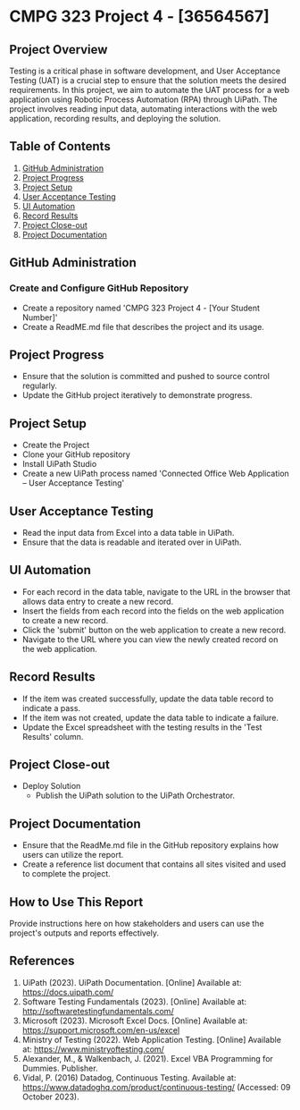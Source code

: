 # CMPG 323 Project 4 - [36564567]

## Project Overview
Testing is a critical phase in software development, and User Acceptance Testing (UAT) is a crucial step to ensure that the solution meets the desired requirements. In this project, we aim to automate the UAT process for a web application using Robotic Process Automation (RPA) through UiPath. The project involves reading input data, automating interactions with the web application, recording results, and deploying the solution.

## Table of Contents
1. [GitHub Administration](#github-administration)
2. [Project Progress](#project-progress)
3. [Project Setup](#project-setup)
4. [User Acceptance Testing](#user-acceptance-testing)
5. [UI Automation](#ui-automation)
6. [Record Results](#record-results)
7. [Project Close-out](#project-close-out)
8. [Project Documentation](#project-documentation)

## GitHub Administration
### Create and Configure GitHub Repository
- Create a repository named 'CMPG 323 Project 4 - [Your Student Number]'
- Create a ReadME.md file that describes the project and its usage.

## Project Progress
- Ensure that the solution is committed and pushed to source control regularly.
- Update the GitHub project iteratively to demonstrate progress.

## Project Setup
- Create the Project
- Clone your GitHub repository
- Install UiPath Studio
- Create a new UiPath process named 'Connected Office Web Application – User Acceptance Testing'

## User Acceptance Testing
- Read the input data from Excel into a data table in UiPath.
- Ensure that the data is readable and iterated over in UiPath.

## UI Automation
- For each record in the data table, navigate to the URL in the browser that allows data entry to create a new record.
- Insert the fields from each record into the fields on the web application to create a new record.
- Click the 'submit' button on the web application to create a new record.
- Navigate to the URL where you can view the newly created record on the web application.

## Record Results
- If the item was created successfully, update the data table record to indicate a pass.
- If the item was not created, update the data table to indicate a failure.
- Update the Excel spreadsheet with the testing results in the 'Test Results' column.

## Project Close-out
- Deploy Solution
  - Publish the UiPath solution to the UiPath Orchestrator.

## Project Documentation
- Ensure that the ReadMe.md file in the GitHub repository explains how users can utilize the report.
- Create a reference list document that contains all sites visited and used to complete the project.

## How to Use This Report
Provide instructions here on how stakeholders and users can use the project's outputs and reports effectively.

## References
  1. UiPath (2023). UiPath Documentation. [Online] Available at: https://docs.uipath.com/
  2. Software Testing Fundamentals (2023). [Online] Available at: http://softwaretestingfundamentals.com/
  3. Microsoft (2023). Microsoft Excel Docs. [Online] Available at: https://support.microsoft.com/en-us/excel
  4. Ministry of Testing (2022). Web Application Testing. [Online] Available at: https://www.ministryoftesting.com/
  5. Alexander, M., & Walkenbach, J. (2021). Excel VBA Programming for Dummies. Publisher.
  6. Vidal, P. (2016) Datadog, Continuous Testing. Available at: https://www.datadoghq.com/product/continuous-testing/ (Accessed: 09 October 2023). 
